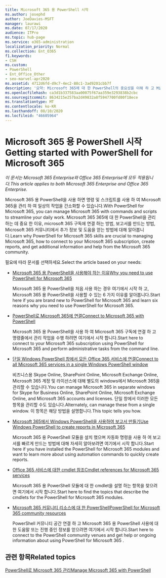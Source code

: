 ```yaml
---
title: Microsoft 365 용 PowerShell 시작
ms.author: josephd
author: JoeDavies-MSFT
manager: laurawi
ms.date: 07/17/2020
audience: ITPro
ms.topic: hub-page
ms.service: o365-administration
localization_priority: Normal
ms.collection: Ent_O365
f1.keywords:
- CSH
ms.custom:
- PowerShell
- Ent_Office_Other
- seo-marvel-apr2020
ms.assetid: 4712d6fd-d9c7-4ec2-88c1-3ad9201cbb7f
description: '요약: Microsoft 365에 대 한 PowerShell의 중요성을 이해 하 고 Microsoft 365 테 넌 트에 연결 하 여 도움말을 확인 하세요.'
ms.openlocfilehash: ca3d1b337583aa00075f67aa359e3293838b2cbc
ms.sourcegitcommit: 8634215e257ba2d49832a8f5947700fd00f18ece
ms.translationtype: MT
ms.contentlocale: ko-KR
ms.lasthandoff: 08/10/2020
ms.locfileid: "46605964"
---
```

# <a name="getting-started-with-powershell-for-microsoft-365"></a><span data-ttu-id="c00a4-103">Microsoft 365 용 PowerShell 시작</span><span class="sxs-lookup"><span data-stu-id="c00a4-103">Getting started with PowerShell for Microsoft 365</span></span>

<span data-ttu-id="c00a4-104">*이 문서는 Microsoft 365 Enterprise와 Office 365 Enterprise에 모두 적용됩니다.*</span><span class="sxs-lookup"><span data-stu-id="c00a4-104">*This article applies to both Microsoft 365 Enterprise and Office 365 Enterprise.*</span></span>

<span data-ttu-id="c00a4-105">Microsoft 365 용 PowerShell을 사용 하면 명령 및 스크립트를 사용 하 여 Microsoft 365을 관리 하 여 일상의 작업을 간소화할 수 있습니다.</span><span class="sxs-lookup"><span data-stu-id="c00a4-105">With PowerShell for Microsoft 365, you can manage Microsoft 365 with commands and scripts to streamline your daily work.</span></span> <span data-ttu-id="c00a4-106">Microsoft 365 365에 대 한 PowerShell을 관리 하는 데 중요 한 이유, microsoft 365 구독에 연결 하는 방법, 보고서를 만드는 방법, Microsoft 365 커뮤니티에서 추가 정보 및 도움을 얻는 방법에 대해 알아봅니다.</span><span class="sxs-lookup"><span data-stu-id="c00a4-106">Learn why PowerShell for Microsoft 365 skills are crucial to managing Microsoft 365, how to connect to your Microsoft 365 subscription, create reports, and get additional information and help from the Microsoft 365 community.</span></span>
  
<span data-ttu-id="c00a4-107">필요에 따라 문서를 선택하세요.</span><span class="sxs-lookup"><span data-stu-id="c00a4-107">Select the article based on your needs:</span></span>
  
- [<span data-ttu-id="c00a4-108">Microsoft 365 용 PowerShell을 사용해야 하는 이유</span><span class="sxs-lookup"><span data-stu-id="c00a4-108">Why you need to use PowerShell for Microsoft 365</span></span>](why-you-need-to-use-office-365-powershell.md)
    
    <span data-ttu-id="c00a4-109">Microsoft 365 용 PowerShell을 처음 사용 하는 경우 여기에서 시작 하 고, Microsoft 365 용 PowerShell을 사용할 수 있는 6 가지 이유를 알아봅니다.</span><span class="sxs-lookup"><span data-stu-id="c00a4-109">Start here if you are brand new to PowerShell for Microsoft 365 and learn six reasons why you need to use PowerShell for Microsoft 365.</span></span> 
    
- [<span data-ttu-id="c00a4-110">PowerShell로 Microsoft 365에 연결</span><span class="sxs-lookup"><span data-stu-id="c00a4-110">Connect to Microsoft 365 with PowerShell</span></span>](connect-to-office-365-powershell.md)
    
    <span data-ttu-id="c00a4-111">Microsoft 365 용 PowerShell을 사용 하 여 Microsoft 365 구독에 연결 하 고 명령줄에서 관리 작업을 수행 하려면 여기에서 시작 합니다.</span><span class="sxs-lookup"><span data-stu-id="c00a4-111">Start here to connect to your Microsoft 365 subscription using PowerShell for Microsoft 365 and perform administrative tasks from the command line.</span></span>
    
- [<span data-ttu-id="c00a4-112">단일 Windows PowerShell 창에서 모든 Office 365 서비스에 연결</span><span class="sxs-lookup"><span data-stu-id="c00a4-112">Connect to all Microsoft 365 services in a single Windows PowerShell window</span></span>](connect-to-all-office-365-services-in-a-single-windows-powershell-window.md)
    
    <span data-ttu-id="c00a4-113">비즈니스용 Skype Online, SharePoint Online, Microsoft Exchange Online, Microsoft 365 계정 및 라이선스에 대해 별도의 windows에서 Microsoft 365을 관리할 수 있습니다.</span><span class="sxs-lookup"><span data-stu-id="c00a4-113">You can manage Microsoft 365 in separate windows for Skype for Business Online, SharePoint Online, Microsoft Exchange Online, and Microsoft 365 accounts and licenses.</span></span> <span data-ttu-id="c00a4-114">단일 창에서 이러한 모든 항목을 관리할 수도 있습니다.</span><span class="sxs-lookup"><span data-stu-id="c00a4-114">Alternately, can manage these from a single window.</span></span> <span data-ttu-id="c00a4-115">이 항목은 해당 방법을 설명합니다.</span><span class="sxs-lookup"><span data-stu-id="c00a4-115">This topic tells you how.</span></span>
    
- [<span data-ttu-id="c00a4-116">Microsoft 365에서 Windows PowerShell을 사용하여 보고서 만들기</span><span class="sxs-lookup"><span data-stu-id="c00a4-116">Use Windows PowerShell to create reports in Microsoft 365</span></span>](use-windows-powershell-to-create-reports-in-office-365.md)
    
    <span data-ttu-id="c00a4-117">Microsoft 365 용 PowerShell 모듈을 설치 했으며 자동화 명령을 사용 하 여 보고서를 빠르게 만드는 방법에 대해 자세히 알아보려면 여기에서 시작 합니다.</span><span class="sxs-lookup"><span data-stu-id="c00a4-117">Start here if you have installed the PowerShell for Microsoft 365 modules and want to learn more about using automation commands to quickly create reports.</span></span> 
    
- [<span data-ttu-id="c00a4-118">Office 365 서비스에 대한 cmdlet 참조</span><span class="sxs-lookup"><span data-stu-id="c00a4-118">Cmdlet references for Microsoft 365 services</span></span>](cmdlet-references-for-office-365-services.md)
    
    <span data-ttu-id="c00a4-119">Microsoft 365 용 PowerShell 모듈에 대 한 cmdlet을 설명 하는 항목을 찾으려면 여기에서 시작 합니다.</span><span class="sxs-lookup"><span data-stu-id="c00a4-119">Start here to find the topics that describe the cmdlets for the PowerShell for Microsoft 365 modules.</span></span>
    
- [<span data-ttu-id="c00a4-120">Microsoft 365 커뮤니티 리소스에 대 한 PowerShell</span><span class="sxs-lookup"><span data-stu-id="c00a4-120">PowerShell for Microsoft 365 community resources</span></span>](office-365-powershell-community-resources.md)
    
    <span data-ttu-id="c00a4-121">PowerShell 커뮤니티 공간 연결 하 고 Microsoft 365 용 PowerShell 사용에 대 한 도움말 또는 진행 중인 정보를 얻으려면 여기에서 시작 합니다.</span><span class="sxs-lookup"><span data-stu-id="c00a4-121">Start here to connect to the PowerShell community venues and get help or ongoing information about using PowerShell for Microsoft 365 .</span></span>
    
## <a name="related-topics"></a><span data-ttu-id="c00a4-122">관련 항목</span><span class="sxs-lookup"><span data-stu-id="c00a4-122">Related topics</span></span>

[<span data-ttu-id="c00a4-123">PowerShell로 Microsoft 365 관리</span><span class="sxs-lookup"><span data-stu-id="c00a4-123">Manage Microsoft 365 with PowerShell</span></span>](manage-office-365-with-office-365-powershell.md)

